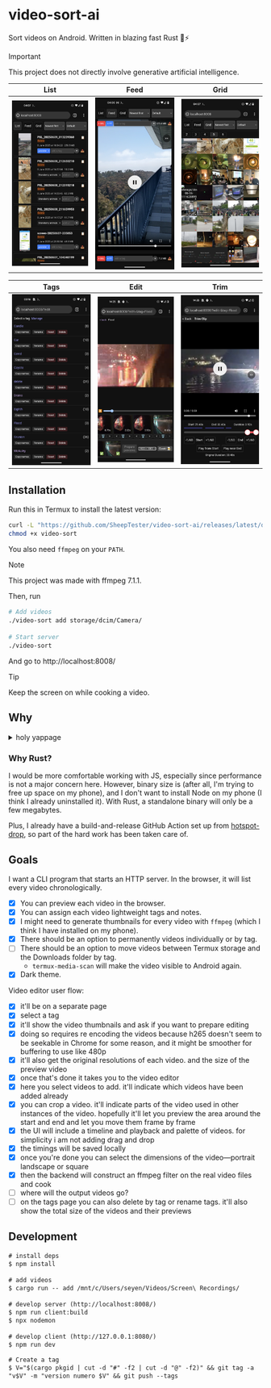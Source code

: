 # video-sort-ai

Sort videos on Android. Written in blazing fast Rust 🦀⚡

> [!IMPORTANT]
> This project does not directly involve generative artificial intelligence.

| List                                           | Feed                                                   | Grid                                      |
| ---------------------------------------------- | ------------------------------------------------------ | ----------------------------------------- |
| ![list view of videos](./docs/v0.7.1-list.png) | ![tiktok-style feed of videos](./docs/v0.7.1-feed.png) | ![grid of videos](./docs/v0.7.1-grid.png) |

| Tags                                         | Edit                                      | Trim                                       |
| -------------------------------------------- | ----------------------------------------- | ------------------------------------------ |
| ![tag list](./docs/v0.8.6-edit-tag-list.png) | ![video editor](./docs/v0.8.6-editor.png) | ![clip trimmer](./docs/v0.8.6-trimmer.png) |

## Installation

Run this in Termux to install the latest version:

```sh
curl -L "https://github.com/SheepTester/video-sort-ai/releases/latest/download/video-sort" > video-sort
chmod +x video-sort
```

You also need `ffmpeg` on your `PATH`.

> [!NOTE]
> This project was made with ffmpeg 7.1.1.

Then, run

```sh
# Add videos
./video-sort add storage/dcim/Camera/

# Start server
./video-sort
```

And go to http://localhost:8008/

> [!TIP]
> Keep the screen on while cooking a video.

## Why

<details>
<summary>holy yappage</summary>

I have a Pixel 4a 5g, which has been grandfathered into having unlimited Google Photos storage with the "storage saver" option. This is great for photos, and Google Photos has a convenient button that deletes already backed up photos and videos.

However, I don't trust how it compresses videos---though tbh at this point my senile phone's video quality already looks crunchy---so I want to manually review the videos on my phone to see if I should upload them to another platform, like YouTube or TikTok, before they get compressed by Google Photos. This way, although the video ends up compressed anyways, I avoid double compression. But because I'm lazy, I don't want to review all the videos, so I can't click Google Photo's "free up space" button, so my phone runs out of storage.

The Google Photos app doesn't let you filter by both media type (e.g. video) and whether it's on device, but the Files app does show videos on device. The Files app is good enough tbh, but I find the UX to be suboptimal. For example, deleting a video just marks it as trashed, so you need to go through a separate step to delete it off my phone. The Files app does let you upload a video directly to YouTube, which my app can't offer.

Another issue is that as I'm sorting through videos, there are similar videos that I want to concatenate together on TikTok, which has a decent video editor. That takes effort, though, so I put it off. But it's difficult to make small groups of videos in the Files app I think.

blah blah blah

Another issue is that on TikTok, they use a custom video selector that has all videos together in one stream, most recent first. So I have to sort videos from most recent to earliest, which is fine I guess.

---

So basically, I have to use the Files app to see a stream of videos on device. It's decent, but also not.

- If I want to delete a file, trashing it doesn't immediately delete it, adding another step. And it's slow.
- Also oftentimes I don't want to delete a file right away, just mark it for deletion. Just in case I change my mind.
- I want to categorize the videos first before uploading/deleting them. Less context switching.

---

it turns out that i have a lot of videos taken in groups that i want to join together. sometimes the aspect ratio is different too. so maybe it'd be good to invest in a lightweight video concatenater

</details>

### Why Rust?

I would be more comfortable working with JS, especially since performance is not a major concern here. However, binary size is (after all, I'm trying to free up space on my phone), and I don't want to install Node on my phone (I think I already uninstalled it). With Rust, a standalone binary will only be a few megabytes.

Plus, I already have a build-and-release GitHub Action set up from [hotspot-drop](https://github.com/SheepTester/hotspot-drop), so part of the hard work has been taken care of.

## Goals

I want a CLI program that starts an HTTP server. In the browser, it will list every video chronologically.

- [x] You can preview each video in the browser.
- [x] You can assign each video lightweight tags and notes.
- [x] I might need to generate thumbnails for every video with `ffmpeg` (which I think I have installed on my phone).
- [x] There should be an option to permanently videos individually or by tag.
- [ ] There should be an option to move videos between Termux storage and the Downloads folder by tag.
  - `termux-media-scan` will make the video visible to Android again.
- [x] Dark theme.

Video editor user flow:

- [x] it'll be on a separate page
- [x] select a tag
- [x] it'll show the video thumbnails and ask if you want to prepare editing
- [x] doing so requires re encoding the videos because h265 doesn't seem to be seekable in Chrome for some reason, and it might be smoother for buffering to use like 480p
- [x] it'll also get the original resolutions of each video. and the size of the preview video
- [x] once that's done it takes you to the video editor
- [x] here you select videos to add. it'll indicate which videos have been added already
- [x] you can crop a video. it'll indicate parts of the video used in other instances of the video. hopefully it'll let you preview the area around the start and end and let you move them frame by frame
- [x] the UI will include a timeline and playback and palette of videos. for simplicity i am not adding drag and drop
- [x] the timings will be saved locally
- [x] once you're done you can select the dimensions of the video—portrait landscape or square
- [x] then the backend will construct an ffmpeg filter on the real video files and cook
- [ ] where will the output videos go?
- [ ] on the tags page you can also delete by tag or rename tags. it'll also show the total size of the videos and their previews

## Development

```shell
# install deps
$ npm install

# add videos
$ cargo run -- add /mnt/c/Users/seyen/Videos/Screen\ Recordings/

# develop server (http://localhost:8008/)
$ npm run client:build
$ npx nodemon

# develop client (http://127.0.0.1:8080/)
$ npm run dev
```

```shell
# Create a tag
$ V="$(cargo pkgid | cut -d "#" -f2 | cut -d "@" -f2)" && git tag -a "v$V" -m "version numero $V" && git push --tags
```

